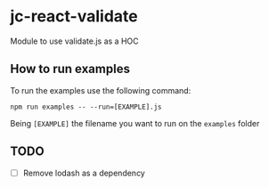 # jc-react-validate

Module to use validate.js as a HOC

## How to run examples

To run the examples use the following command:

```
npm run examples -- --run=[EXAMPLE].js
```

Being `[EXAMPLE]` the filename you want to run on the `examples` folder

## TODO

- [ ] Remove lodash as a dependency
